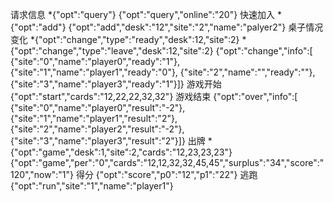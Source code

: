 请求信息
*{"opt":"query"}
{"opt":"query","online":"20"}
快速加入
*{"opt":"add"}
{"opt":"add","desk":"12","site":"2","name":"palyer2"}
桌子情况变化
*{"opt":"change","type":"ready","desk":12,"site":2}
*{"opt":"change","type":"leave","desk":12,"site":2}
{"opt":"change","info":[
                    {"site":"0","name":"player0","ready":"1"},
                    {"site":"1","name":"player1","ready":"0"},
                    {"site":"2","name":"","ready":""},
                    {"site":"3","name":"player3","ready":"1"}]}
游戏开始
{"opt":"start","cards":"12,22,22,32,32"}
游戏结束
{"opt":"over","info":[
                    {"site":"0","name":"player0","result":"-2"},
                    {"site":"1","name":"player1","result":"2"},
                    {"site":"2","name":"player2","result":"-2"},
                    {"site":"3","name":"player3","result":"2"}]}
出牌
*{"opt":"game","desk":1,"site":2,"cards":"12,23,23,23"}
{"opt":"game","per":"0","cards":"12,12,32,32,45,45","surplus":"34","score":"120","now":"1"}
得分
{"opt":"score","p0":"12","p1":"22"}
逃跑
{"opt":"run","site":"1","name":"player1"}


